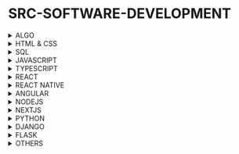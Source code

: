 # SRC-SOFTWARE-DEVELOPMENT

<details>
<summary> ALGO </summary>

### [01-Udemy-Master-the-Coding-interview-Data-Structures-ZTM](https://github.com/omeatai/src-AI-Software/blob/main/src/algo/01-Udemy-Master-the-Coding-interview-Data-Structures-ZTM.md)


</details>

<details>
<summary> HTML & CSS </summary>

### [01-Udemy - Complete Web & Mobile Designer: UI/UX, Figma](https://github.com/omeatai/src-AI-Software/blob/main/src/html_css/01-complete-web-mobile.md)

### [02-Scrimba-Learn-CSS-Grid](https://github.com/omeatai/src-AI-Software/blob/main/src/html_css/02-Scrimba-Learn-CSS-Grid.md)

</details>


<details>
<summary> SQL </summary>

### [01-LinkedIn - SQL Essential Training](https://github.com/omeatai/src-AI-Software/blob/main/src/sql/01_sql_essential_training.md)

</details>

<details>
<summary> JAVASCRIPT </summary>

### [01-Linkedin-Learning Javascript Language](https://github.com/omeatai/src-AI-Software/blob/main/src/js/01-js-learning-js-lang.md)

### [02-Linkedin-Javascript Essential Training](https://github.com/omeatai/src-AI-Software/blob/main/src/js/02-js-ess-training.md)

### [03-Youtube-JS-Tutorial-Dave-Gray](https://github.com/omeatai/src-AI-Software/blob/main/src/js/03-Youtube-JS-Tutorial-Dave-Gray.md)

### [04-Youtube-JS-Object-Oriented-Programming](https://github.com/omeatai/src-AI-Software/blob/main/src/js/04-Youtube-JS-Object-Oriented-Programming.md)

</details>

<details>
<summary> TYPESCRIPT </summary>

### [01-Typescript-Tutorial-Travesy-Media](https://github.com/omeatai/src-AI-Software/blob/main/src/typescript/01-Typescript-Tutorial-Travesy-Media.md)

</details>

<details>
<summary> REACT </summary>

### [01-React Essential Training](https://github.com/omeatai/src-AI-Software/blob/main/src/react/01-react-ess-training.md)

### [02-Udemy-Complete-react-Developer-ZTM](https://github.com/omeatai/src-AI-Software/blob/main/src/react/02-Udemy-Complete-react-Developer-ZTM.md)

### [03-Udemy-Full-Stack-Web-Development-Odafe](https://github.com/omeatai/src-AI-Software/blob/main/src/react/03-Udemy-Full-Stack-Web-Development-Odafe.md)

### [04-Udemy-Beginner-to-advanced-Redux-Ecommerce-Zino](https://github.com/omeatai/src-AI-Software/blob/main/src/react/04-Udemy-Beginner-to-advanced-Redux-Ecommerce-Zino.md)

### [05-Youtube-ReactJS-Tutorial-for-beginners-CodeEvolution](https://github.com/omeatai/src-AI-Software/blob/main/src/react/05-Youtube-ReactJS-Tutorial-for-beginners-CodeEvolution.md)

### [06-Youtube-React-Redux-Tutorial](https://github.com/omeatai/src-AI-Software/blob/main/src/react/06-Youtube-React-Redux-Tutorial.md)

### [07-Youtube-React-Typescript-Tutorial-CodeEvolution](https://github.com/omeatai/src-AI-Software/blob/main/src/react/07-Youtube-React-Typescript-Tutorial-CodeEvolution.md)

### [08-Youtube-React-Nodejs-Crash-Course-NetNinja](https://github.com/omeatai/src-AI-Software/blob/main/src/react/08-Youtube-React-Nodejs-Crash-Course-NetNinja.md)

### [09-Youtube-React-Node-Express-Dave-Gray](https://github.com/omeatai/src-AI-Software/blob/main/src/react/09-Youtube-React-Node-Express-Dave-Gray.md)

### [10-Youtube-Reactjs-Crash-Course-Pedrotech](https://github.com/omeatai/src-AI-Software/blob/main/src/react/10-Youtube-Reactjs-Crash-Course-Pedrotech.md)


</details>

<details>
<summary> REACT NATIVE </summary>

### [01-Udemy-Complete-React-Native-ZTM](https://github.com/omeatai/src-AI-Software/blob/main/src/react-native/01-Udemy-Complete-React-Native-ZTM.md)

</details>

<details>
<summary> ANGULAR </summary>

</details>

<details>
<summary> NODEJS </summary>

### [01-Building APIs with Node and Express*](https://github.com/omeatai/src-AI-Software/blob/main/src/node/01-Linkedin-APIs-with-Node-Express.md)

### [02-Node Essential Training*](https://github.com/omeatai/src-AI-Software/blob/main/src/node/02-Node-Essential-Training.md)

### [03-Learning NPM - A Package Manager*](https://github.com/omeatai/src-AI-Software/blob/main/src/node/03-Learning_npm_package_manager.md)

### [04-Build Powerful Web Apps with Node*](https://github.com/omeatai/src-AI-Software/blob/main/src/node/04-Build_Powerful_Web_Apps_with_Node.md)

### [05-Building a Website with Node.js and Express.js*](https://github.com/omeatai/src-AI-Software/blob/main/src/node/05-Building_a_Website_with_Node_and_Express.md)

### [06-Advanced Express](https://github.com/omeatai/src-AI-Software/blob/main/src/node/06-Advanced_Express.md)

### [07-Udemy-Complete-Node-Developer-ZTM](https://github.com/omeatai/src-AI-Software/blob/main/src/node/07-Udemy-Complete-Node-Developer-ZTM.md)

### [08-Youtube-Using-MySQL-with-Nodejs-Travesy-Media](https://github.com/omeatai/src-AI-Software/blob/main/src/node/08-Youtube-Using-MySQL-with-Nodejs-Travesy-Media.md)


</details>

<details>
<summary> NEXTJS </summary>

### [01-Nextjs-Tutorial-CodeEvolution](https://github.com/omeatai/src-AI-Software/blob/main/src/nextjs/01-Nextjs-Tutorial-CodeEvolution.md)

### [02-Udemy-Complete-Nextjs-Developer-ZTM](https://github.com/omeatai/src-AI-Software/blob/main/src/nextjs/02-Udemy-Complete-Nextjs-Developer-ZTM.md)

### [03-Youtube-Build-and-Deploy-a-full-stack-app-jsmastery](https://github.com/omeatai/src-AI-Software/blob/main/src/nextjs/03-Youtube-Build-and-Deploy-a-full-stack-app-jsmastery.md)

</details>

<details>
<summary> PYTHON </summary>

### [01-LinkedIn - Python Object Oriented Training*](https://github.com/omeatai/src-AI-Software/blob/main/src/python/01-Python-Object-Oriented.md)

### [02-LinkedIn - Python Essential Training](https://github.com/omeatai/src-AI-Software/blob/main/src/python/02-Python-Essential-Training.md)

### [03-LinkedIn - Pandas Essential Training](https://github.com/omeatai/src-AI-Software/blob/main/src/python/03-Pandas-Essential-Training.md)

### [04-LinkedIn - Pandas Exercises](https://github.com/omeatai/src-AI-Software/blob/main/src/python/04-Pandas-Exercises.md)

### [05-LinkedIn - Level Up Python](https://github.com/omeatai/src-AI-Software/blob/main/src/python/05-Level-Up-Python.md)

### [06-Udemy-Complete-Python-Developer-Course-ZTM](https://github.com/omeatai/src-AI-Software/blob/main/src/python/06-Udemy-Complete-Python-Developer-Course-ZTM.md)

### [07-Udemy-100-Days-of-Code-Angela-Yu](https://github.com/omeatai/src-AI-Software/blob/main/src/python/07-Udemy-100-Days-of-Code-Angela-Yu.md)

### [20-Youtube - Dave Gray Python-Flask Training](https://github.com/omeatai/src-AI-Software/blob/main/src/python/20-Dave-Gray-Python-Flask.md)


</details>

<details>
<summary> DJANGO </summary>

### [01-LinkedIn - Django Essential Training*](https://github.com/omeatai/src-AI-Software/blob/main/src/django/01-LinkedIn-Django-Essential.md)

### [02-LinkedIn - Building a Personal Portfolio with Django*](https://github.com/omeatai/src-AI-Software/blob/main/src/django/02-LinkedIn-Django-Personal-Portfolio.md)

### [03-LinkedIn - Django Forms*](https://github.com/omeatai/src-AI-Software/blob/main/src/django/03-LinkedIn-Django-Forms.md)

### [04-Udemy - Django A-Z Build and Deploy Web Project*](https://github.com/omeatai/src-AI-Software/blob/main/src/django/04-Udemy-Django-A-Z.md)

### [05-LinkedIn-Building React and Django Apps](https://github.com/omeatai/src-AI-Software/blob/main/src/django/05-LinkedIn-Django-React-and-Django-apps.md)

### [06-LinkedIn-Restful-Web-APIs-With-Django*](https://github.com/omeatai/src-AI-Software/blob/main/src/django/06-LinkedIn-Restful-Web-APIs-With-Django.md)

### [07-Udemy-React-Django-Practical](https://github.com/omeatai/src-AI-Software/blob/main/src/django/07-Udemy-React-Django-Practical.md)

### [08-Udemy-Ultimate-Authentication-Course-with-Django-and-React](https://github.com/omeatai/src-AI-Software/blob/main/src/django/08-Udemy-Ultimate-Authentication-Course-with-Django-and-React.md)

### [09-Udemy-React-Nextjs-and-Django-Practical-Guide](https://github.com/omeatai/src-AI-Software/blob/main/src/django/09-Udemy-React-Nextjs-and-Django-Practical-Guide.md)

### [10-Youtube-Deploy-on-Docker-and-Kubernetes](https://github.com/omeatai/src-AI-Software/blob/main/src/django/10-Youtube-Deploy-on-Docker-and-Kubernetes.md)

### [11-Udemy-Django-REST-Framework-with-React-Frontend](https://github.com/omeatai/src-AI-Software/blob/main/src/django/11-Udemy-Django-REST-Framework-with-React-Frontend.md)

### [12-Youtube-Django-Course-for-absolute-beginners](https://github.com/omeatai/src-AI-Software/blob/main/src/django/12-Youtube-Django-Course-for-absolute-beginners.md)

</details>

<details>
<summary> FLASK </summary>

</details>

<details>
<summary> OTHERS </summary>

### [01-Youtube-Firebase9-Tutorial-NetNinja](https://github.com/omeatai/src-AI-Software/blob/main/src/others/01-Youtube-Firebase9-Tutorial-NetNinja.md)

</details>




